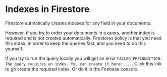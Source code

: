 # Indexes in Firestore

Firestore autmatically creates indexes for any field in your documents.

However, if you try to order your documents in a query, another index is required and is not created automatically. Firestores policy is that you need this index, in order to keep the queries fast, and you need to do this yourself.

If you try to run the query locally you will get an error `FAILED_PRECONDITION: The query requires an index. You can create it here: ...`. Click this link to go create the required index. Or do it in the Firebase console.
